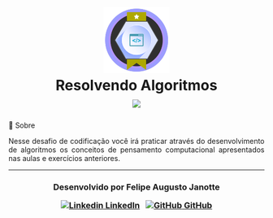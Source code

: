 <h1 align="center">
    <img src="./challenge-badge.png" width="130px"></br>
    Resolvendo Algoritmos<br>
    <img src="https://img.shields.io/badge/made%20by-Digital%20Innovation%20One-green">
</h1



## 💬 Sobre 

<p align="justify">Nesse desafio de codificação você irá praticar através do desenvolvimento de algoritmos os conceitos de pensamento computacional apresentados nas aulas e exercícios anteriores.</p>

---

<h3 align="center">

  Desenvolvido por Felipe Augusto Janotte
  <br/>

  <a align="center">

   [![Linkedin](https://i.stack.imgur.com/gVE0j.png) LinkedIn](https://linkedin.com/in/felipe-augusto-janotte-662626195/)
&nbsp;
  [![GitHub](https://i.stack.imgur.com/tskMh.png) GitHub](https://github.com/FelipeJanotte)
  </a>
</h3>